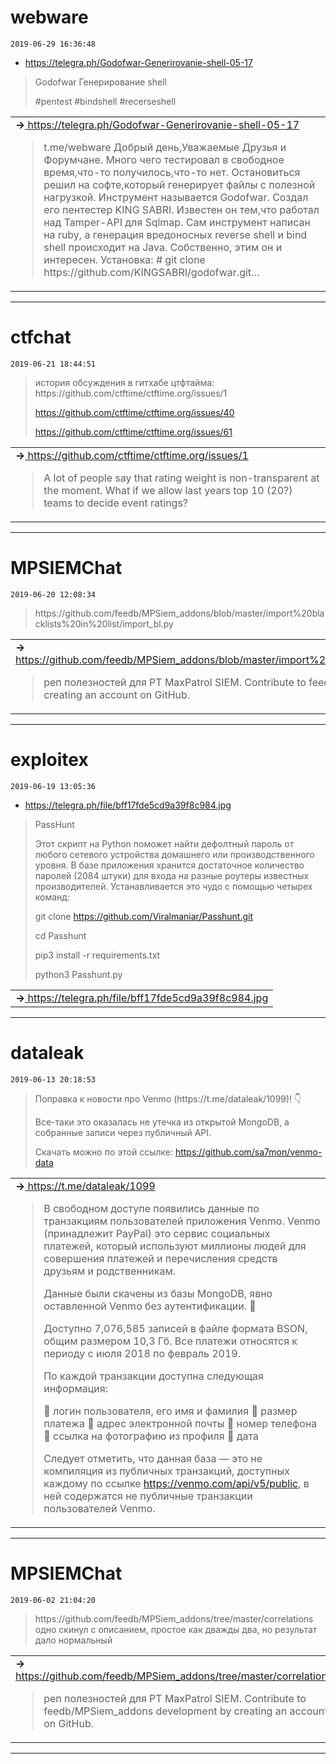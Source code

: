 # webware
`2019-06-29 16:36:48`

* https://telegra.ph/Godofwar-Generirovanie-shell-05-17

<blockquote>
Godofwar Генерирование shell

&#35;pentest &#35;bindshell &#35;recerseshell
</blockquote>

<table><tr><td><b>→</b><a href="https://telegra.ph/Godofwar-Generirovanie-shell-05-17">
https://telegra.ph/Godofwar-Generirovanie-shell-05-17
</a>
<blockquote>
t.me/webware Добрый день,Уважаемые Друзья и Форумчане. Много чего тестировал в свободное время,что-то получилось,что-то нет. Остановиться решил на софте,который генерирует файлы с полезной нагрузкой. Инструмент называется Godofwar. Создал его пентестер KING SABRI. Известен он тем,что работал над Tamper-API для Sqlmap. Сам инструмент написан на ruby, а генерация вредоносных reverse shell и bind shell происходит на Java. Собственно, этим он и интересен. Установка: &#35; git clone https://github.com/KINGSABRI/godofwar.git…
</blockquote>
</td></tr></table>

---

# ctfchat
`2019-06-21 18:44:51`

<blockquote>
история обсуждения в гитхабе цтфтайма:
https://github.com/ctftime/ctftime.org/issues/1

https://github.com/ctftime/ctftime.org/issues/40

https://github.com/ctftime/ctftime.org/issues/61
</blockquote>

<table><tr><td><b>→</b><a href="https://github.com/ctftime/ctftime.org/issues/1">
https://github.com/ctftime/ctftime.org/issues/1
</a>
<blockquote>
A lot of people say that rating weight is non-transparent at the moment. What if we allow last years top 10 (20?) teams to decide event ratings?
</blockquote>
</td></tr></table>

---

# MPSIEMChat
`2019-06-20 12:08:34`

<blockquote>
https://github.com/feedb/MPSiem_addons/blob/master/import%20blacklists%20in%20list/import_bl.py
</blockquote>

<table><tr><td><b>→</b><a href="https://github.com/feedb/MPSiem_addons/blob/master/import%20blacklists%20in%20list/import_bl.py">
https://github.com/feedb/MPSiem_addons/blob/master/import%20blacklists%20in%20list/import_bl.py
</a>
<blockquote>
реп полезностей для PT MaxPatrol SIEM. Contribute to feedb/MPSiem_addons development by creating an account on GitHub.
</blockquote>
</td></tr></table>

---

# exploitex
`2019-06-19 13:05:36`

* https://telegra.ph/file/bff17fde5cd9a39f8c984.jpg

<blockquote>
​​PassHunt

Этот скрипт на Python поможет найти дефолтный пароль от любого сетевого устройства домашнего или производственного уровня. В базе приложения хранится достаточное количество паролей (2084 штуки) для входа на разные роутеры известных производителей. Устанавливается это чудо с помощью четырех команд:

git clone https://github.com/Viralmaniar/Passhunt.git

cd Passhunt

pip3 install -r requirements.txt

python3 Passhunt.py
</blockquote>

<table><tr><td><b>→</b><a href="https://telegra.ph/file/bff17fde5cd9a39f8c984.jpg">
https://telegra.ph/file/bff17fde5cd9a39f8c984.jpg
</a>
</td></tr></table>

---

# dataleak
`2019-06-13 20:18:53`

<blockquote>
Поправка к новости про Venmo (https://t.me/dataleak/1099)! 👇

Все-таки это оказалась не утечка из открытой MongoDB, а собранные записи через публичный API.

Скачать можно по этой ссылке:
https://github.com/sa7mon/venmo-data
</blockquote>

<table><tr><td><b>→</b><a href="https://t.me/dataleak/1099">
https://t.me/dataleak/1099
</a>
<blockquote>
В свободном доступе появились данные по транзакциям пользователей приложения Venmo. Venmo (принадлежит PayPal) это сервис социальных платежей, который используют миллионы людей для совершения платежей и перечисления средств друзьям и родственникам.

Данные были скачены из базы MongoDB, явно оставленной Venmo без аутентификации. 🙈

Доступно 7,076,585 записей в файле формата BSON, общим размером 10,3 Гб. Все платежи относятся к периоду с июля 2018 по февраль 2019.

По каждой транзакции доступна следующая информация:

🌵 логин пользователя, его имя и фамилия
🌵 размер платежа
🌵 адрес электронной почты
🌵 номер телефона
🌵 ссылка на фотографию из профиля
🌵 дата

Следует отметить, что данная база — это не компиляция из публичных транзакций, доступных каждому по ссылке https://venmo.com/api/v5/public, в ней содержатся не публичные транзакции пользователей Venmo.
</blockquote>
</td></tr></table>

---

# MPSIEMChat
`2019-06-02 21:04:20`

<blockquote>
https://github.com/feedb/MPSiem_addons/tree/master/correlations одно скинул с описанием, простое как дважды два, но результат дало нормальный
</blockquote>

<table><tr><td><b>→</b><a href="https://github.com/feedb/MPSiem_addons/tree/master/correlations">
https://github.com/feedb/MPSiem_addons/tree/master/correlations
</a>
<blockquote>
реп полезностей для PT MaxPatrol SIEM. Contribute to feedb/MPSiem_addons development by creating an account on GitHub.
</blockquote>
</td></tr></table>

---

